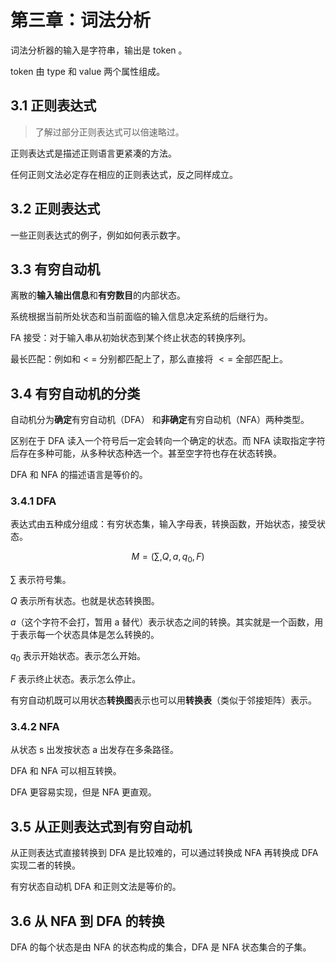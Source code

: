 # 第三章：词法分析

词法分析器的输入是字符串，输出是 token 。

token 由 type 和 value 两个属性组成。

## 3.1 正则表达式

> 了解过部分正则表达式可以倍速略过。

正则表达式是描述正则语言更紧凑的方法。

任何正则文法必定存在相应的正则表达式，反之同样成立。

## 3.2 正则表达式

一些正则表达式的例子，例如如何表示数字。

## 3.3 有穷自动机

离散的**输入输出信息**和**有穷数目**的内部状态。

系统根据当前所处状态和当前面临的输入信息决定系统的后继行为。

FA 接受：对于输入串从初始状态到某个终止状态的转换序列。

最长匹配：例如和 $<$ $=$ 分别都匹配上了，那么直接将 $<=$ 全部匹配上。

## 3.4 有穷自动机的分类

自动机分为**确定**有穷自动机（DFA） 和**非确定**有穷自动机（NFA）两种类型。

区别在于 DFA 读入一个符号后一定会转向一个确定的状态。而 NFA 读取指定字符后存在多种可能，从多种状态种选一个。甚至空字符也存在状态转换。

DFA 和 NFA 的描述语言是等价的。

### 3.4.1 DFA

表达式由五种成分组成：有穷状态集，输入字母表，转换函数，开始状态，接受状态。

$$
M = (\sum, Q, a, q_0, F)
$$

$\sum$ 表示符号集。 

$Q$ 表示所有状态。也就是状态转换图。

$a$（这个字符不会打，暂用 a 替代）表示状态之间的转换。其实就是一个函数，用于表示每一个状态具体是怎么转换的。

$q_0$ 表示开始状态。表示怎么开始。

$F$ 表示终止状态。表示怎么停止。

有穷自动机既可以用状态**转换图**表示也可以用**转换表**（类似于邻接矩阵）表示。

### 3.4.2 NFA

从状态 s 出发按状态 a 出发存在多条路径。

DFA 和 NFA 可以相互转换。

DFA 更容易实现，但是 NFA 更直观。
## 3.5 从正则表达式到有穷自动机

从正则表达式直接转换到 DFA 是比较难的，可以通过转换成 NFA 再转换成 DFA 实现二者的转换。

有穷状态自动机 DFA 和正则文法是等价的。

## 3.6 从 NFA 到 DFA 的转换

DFA 的每个状态是由 NFA 的状态构成的集合，DFA 是 NFA 状态集合的子集。
